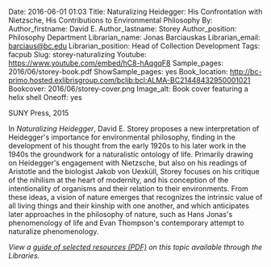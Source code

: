 Date: 2016-06-01 01:03
Title: Naturalizing Heidegger: His Confrontation with Nietzsche, His Contributions to Environmental Philosophy
By:
Author_firstname: David E.
Author_lastname: Storey
Author_position: Philosophy Department
Librarian_name: Jonas Barciauskas
Librarian_email: barciaus@bc.edu
Librarian_position: Head of Collection Development
Tags: facpub
Slug: storey-naturalizing
Youtube: https://www.youtube.com/embed/hC8-hAqgqF8
Sample_pages: 2016/06/storey-book.pdf
ShowSample_pages: yes
Book_location: http://bc-primo.hosted.exlibrisgroup.com/bclib:bcl:ALMA-BC21448432950001021
Bookcover: 2016/06/storey-cover.png
Image_alt: Book cover featuring a helix shell
Oneoff: yes

SUNY Press, 2015

In <em>Naturalizing Heidegger</em>, David E. Storey proposes a new interpretation of Heidegger's importance for environmental philosophy, finding in the development of his thought from the early 1920s to his later work in the 1940s the groundwork for a naturalistic ontology of life. Primarily drawing on Heidegger's engagement with Nietzsche, but also on his readings of Aristotle and the biologist Jakob von Uexküll, Storey focuses on his critique of the nihilism at the heart of modernity, and his conception of the intentionality of organisms and their relation to their environments. From these ideas, a vision of nature emerges that recognizes the intrinsic value of all living things and their kinship with one another, and which anticipates later approaches in the philosophy of nature, such as Hans Jonas's phenomenology of life and Evan Thompson's contemporary attempt to naturalize phenomenology.

<em>View a <a href="http://library.bc.edu/theme/img/facpub/2016/06/storey-guide.pdf">guide of selected resources (PDF)</a> on this topic available through the Libraries. </em>